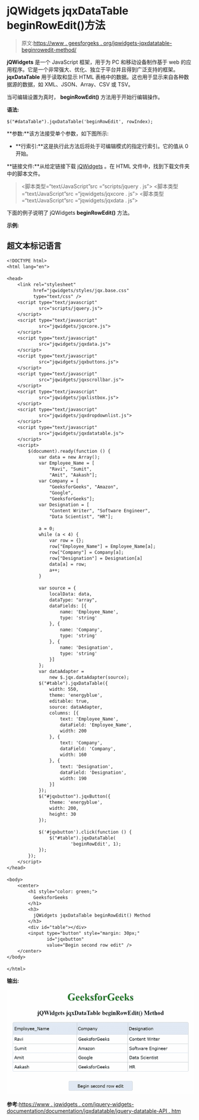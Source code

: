 # jQWidgets jqxDataTable beginRowEdit()方法

> 原文:[https://www . geesforgeks . org/jqwidgets-jqxdatatable-beginrowedit-method/](https://www.geeksforgeeks.org/jqwidgets-jqxdatatable-beginrowedit-method/)

**jQWidgets** 是一个 JavaScript 框架，用于为 PC 和移动设备制作基于 web 的应用程序。它是一个非常强大、优化、独立于平台并且得到广泛支持的框架。 **jqxDataTable** 用于读取和显示 HTML 表格中的数据。这也用于显示来自各种数据源的数据，如 XML、JSON、Array、CSV 或 TSV。

当可编辑设置为真时， **beginRowEdit()** 方法用于开始行编辑操作。

**语法:**

```
$("#dataTable").jqxDataTable('beginRowEdit', rowIndex);
```

**参数:**该方法接受单个参数，如下图所示:

*   **行索引:**这是执行此方法后将处于可编辑模式的指定行索引。它的值从 0 开始。

**链接文件:**从给定链接下载 [jQWidgets](https://www.jqwidgets.com/download/) 。在 HTML 文件中，找到下载文件夹中的脚本文件。

> <link rel="”stylesheet”" href="”jqwidgets/styles/jqx.base.css”" type="”text/css”">
> <脚本类型=“text/JavaScript”src =“scripts/jquery . js”></script>
> <脚本类型=“text/JavaScript”src =“jqwidgets/jqxcore . js”></script>
> <脚本类型=“text/JavaScript”src =“jqwidgets/jqxdata . js”>

下面的例子说明了 jQWidgets **beginRowEdit()** 方法。

**示例:**

## 超文本标记语言

```
<!DOCTYPE html>
<html lang="en">

<head>
    <link rel="stylesheet" 
          href="jqwidgets/styles/jqx.base.css"
          type="text/css" />
    <script type="text/javascript" 
            src="scripts/jquery.js">
    </script>
    <script type="text/javascript" 
            src="jqwidgets/jqxcore.js">
    </script>
    <script type="text/javascript" 
            src="jqwidgets/jqxdata.js">
    </script>
    <script type="text/javascript" 
            src="jqwidgets/jqxbuttons.js">
    </script>
    <script type="text/javascript" 
            src="jqwidgets/jqxscrollbar.js">
    </script>
    <script type="text/javascript" 
            src="jqwidgets/jqxlistbox.js">
    </script>
    <script type="text/javascript" 
            src="jqwidgets/jqxdropdownlist.js">
    </script>
    <script type="text/javascript" 
            src="jqwidgets/jqxdatatable.js">
    </script>
    <script>
        $(document).ready(function () {
            var data = new Array();
            var Employee_Name = [
                "Ravi", "Sumit",
                "Amit", "Aakash"];
            var Company = [
                "GeeksforGeeks", "Amazon", 
                "Google",
                "GeeksforGeeks"];
            var Designation = [
                "Content Writer", "Software Engineer",
                "Data Scientist", "HR"];

            a = 0;
            while (a < 4) {
                var row = {};
                row["Employee_Name"] = Employee_Name[a];
                row["Company"] = Company[a];
                row["Designation"] = Designation[a]
                data[a] = row;
                a++;
            }

            var source = {
                localData: data,
                dataType: "array",
                dataFields: [{
                    name: 'Employee_Name',
                    type: 'string'
                }, {
                    name: 'Company',
                    type: 'string'
                }, {
                    name: 'Designation',
                    type: 'string'
                }]
            };
            var dataAdapter = 
                new $.jqx.dataAdapter(source);
            $("#table").jqxDataTable({
                width: 550,
                theme: 'energyblue',
                editable: true,
                source: dataAdapter,
                columns: [{
                    text: 'Employee_Name',
                    dataField: 'Employee_Name',
                    width: 200
                }, {
                    text: 'Company',
                    dataField: 'Company',
                    width: 160
                }, {
                    text: 'Designation',
                    dataField: 'Designation',
                    width: 190
                }]
            });
            $("#jqxbutton").jqxButton({
                theme: 'energyblue',
                width: 200,
                height: 30
            });

            $('#jqxbutton').click(function () {
                $("#table").jqxDataTable(
                        'beginRowEdit', 1);
            });
        });
    </script>
</head>

<body>
    <center>
        <h1 style="color: green;">
          GeeksforGeeks 
        </h1>
        <h3> 
          jQWidgets jqxDataTable beginRowEdit() Method 
        </h3>
        <div id="table"></div>
        <input type="button" style="margin: 30px;" 
               id="jqxbutton" 
               value="Begin second row edit" />
    </center>
</body>

</html>
```

**输出:**

![](img/2d82e5a19585cd8afe931e7456af9178.png)

**参考:**[https://www . jqwidgets . com/jquery-widgets-documentation/documentation/jqxdatatable/jquery-datatable-API . htm](https://www.jqwidgets.com/jquery-widgets-documentation/documentation/jqxdatatable/jquery-datatable-api.htm)